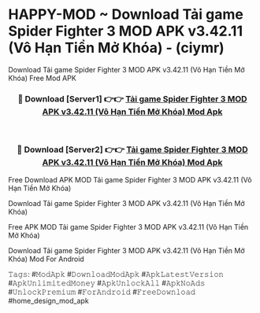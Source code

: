 # HAPPY-MOD ~ Download Tải game Spider Fighter 3 MOD APK v3.42.11 (Vô Hạn Tiền Mở Khóa) - (ciymr)
Download Tải game Spider Fighter 3 MOD APK v3.42.11 (Vô Hạn Tiền Mở Khóa) Free Mod APK

<div align="center">
<h3>🔴 Download [Server1] 👉👉 <a href="https://apk-comot.site?title=Tải_game_Spider_Fighter_3_MOD_APK_v3.42.11_(Vô_Hạn_Tiền_Mở_Khóa)">Tải game Spider Fighter 3 MOD APK v3.42.11 (Vô Hạn Tiền Mở Khóa) Mod Apk</a></h3><br>

<h3>🔴 Download [Server2] 👉👉 <a href="https://apk-comot.site?title=Tải_game_Spider_Fighter_3_MOD_APK_v3.42.11_(Vô_Hạn_Tiền_Mở_Khóa)">Tải game Spider Fighter 3 MOD APK v3.42.11 (Vô Hạn Tiền Mở Khóa) Mod Apk</a></h3>
</div>


Free Download APK MOD Tải game Spider Fighter 3 MOD APK v3.42.11 (Vô Hạn Tiền Mở Khóa)

Download Tải game Spider Fighter 3 MOD APK v3.42.11 (Vô Hạn Tiền Mở Khóa) 

Free APK MOD Tải game Spider Fighter 3 MOD APK v3.42.11 (Vô Hạn Tiền Mở Khóa) 

Download Tải game Spider Fighter 3 MOD APK v3.42.11 (Vô Hạn Tiền Mở Khóa) Mod For Android

𝚃𝚊𝚐𝚜: #𝙼𝚘𝚍𝙰𝚙𝚔 #𝙳𝚘𝚠𝚗𝚕𝚘𝚊𝚍𝙼𝚘𝚍𝙰𝚙𝚔 #𝙰𝚙𝚔𝙻𝚊𝚝𝚎𝚜𝚝𝚅𝚎𝚛𝚜𝚒𝚘𝚗 #𝙰𝚙𝚔𝚄𝚗𝚕𝚒𝚖𝚒𝚝𝚎𝚍𝙼𝚘𝚗𝚎𝚢 #𝙰𝚙𝚔𝚄𝚗𝚕𝚘𝚌𝚔𝙰𝚕𝚕 #𝙰𝚙𝚔𝙽𝚘𝙰𝚍𝚜 #𝚄𝚗𝚕𝚘𝚌𝚔𝙿𝚛𝚎𝚖𝚒𝚞𝚖 #𝙵𝚘𝚛𝙰𝚗𝚍𝚛𝚘𝚒𝚍 #𝙵𝚛𝚎𝚎𝙳𝚘𝚠𝚗𝚕𝚘𝚊𝚍 #home_design_mod_apk